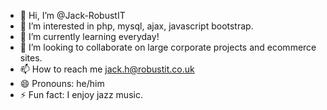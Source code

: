 - 👋 Hi, I’m @Jack-RobustIT
- 👀 I’m interested in php, mysql, ajax, javascript bootstrap.
- 🌱 I’m currently learning everyday!
- 💞️ I’m looking to collaborate on large corporate projects and ecommerce sites.
- 📫 How to reach me jack.h@robustit.co.uk
- 😄 Pronouns: he/him
- ⚡ Fun fact: I enjoy jazz music.

<!---
Jack-RobustIT/Jack-RobustIT is a ✨ special ✨ repository because its `README.md` (this file) appears on your GitHub profile.
You can click the Preview link to take a look at your changes.
--->
